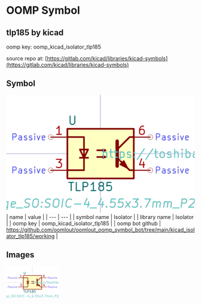 # OOMP Symbol  
## tlp185  by kicad  
  
oomp key: oomp_kicad_isolator_tlp185  
  
source repo at: [https://gitlab.com/kicad/libraries/kicad-symbols](https://gitlab.com/kicad/libraries/kicad-symbols)  
## Symbol  
  
[![working.png](working_600.png)](working.png)  
| name | value | 
| --- | --- | 
| symbol name | Isolator | 
| library name | Isolator | 
| oomp key | oomp_kicad_isolator_tlp185 | 
| oomp bot github | https://github.com/oomlout/oomlout_oomp_symbol_bot/tree/main/kicad_isolator_tlp185/working | 
## Images  
  
[![working.png](working_140.png)](working.png)  
